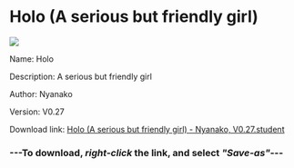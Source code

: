 # Holo (A serious but friendly girl)

<img src = "https://raw.githubusercontent.com/Arbiter1223/Koukou-Gurashi-Custom-Students/master/Students/Files/Holo%20(A%20serious%20but%20friendly%20girl).png">

Name: Holo

Description: A serious but friendly girl

Author: Nyanako

Version: V0.27

Download link: <a href="https://raw.githubusercontent.com/Arbiter1223/Koukou-Gurashi-Custom-Students/master/Students/Files/Holo%20(A%20serious%20but%20friendly%20girl)%20-%20Nyanako%2C%20V0.27.student">Holo (A serious but friendly girl) - Nyanako, V0.27.student</a>

### ---**To download, _right-click_ the link, and select _"Save-as"_**---

